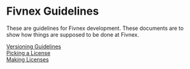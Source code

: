 # Fivnex Guidelines
These are guidelines for Fivnex development. These documents are to show how things are supposed to be done at Fivnex.

[Versioning Guidelines](./versioning.md) \
[Picking a License](./pick-license.md) \
[Making Licenses](./license.md)